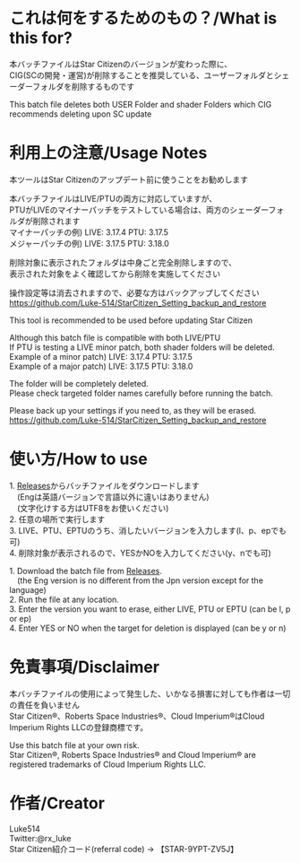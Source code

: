 # これは何をするためのもの？/What is this for?
本バッチファイルはStar Citizenのバージョンが変わった際に、  
CIG(SCの開発・運営)が削除することを推奨している、ユーザーフォルダとシェーダーフォルダを削除するものです

This batch file deletes both USER Folder and shader Folders which CIG recommends deleting upon SC update

# 利用上の注意/Usage Notes
本ツールはStar Citizenのアップデート前に使うことをお勧めします  
  
本バッチファイルはLIVE/PTUの両方に対応していますが、  
PTUがLIVEのマイナーパッチをテストしている場合は、両方のシェーダーフォルダが削除されます  
マイナーパッチの例) LIVE: 3.17.4 PTU: 3.17.5  
メジャーパッチの例) LIVE: 3.17.5 PTU: 3.18.0  
  
削除対象に表示されたフォルダは中身ごと完全削除しますので、  
表示された対象をよく確認してから削除を実施してください  
  
操作設定等は消去されますので、必要な方はバックアップしてください  
https://github.com/Luke-514/StarCitizen_Setting_backup_and_restore  
  
This tool is recommended to be used before updating Star Citizen  
  
Although this batch file is compatible with both LIVE/PTU  
If PTU is testing a LIVE minor patch, both shader folders will be deleted.  
Example of a minor patch) LIVE: 3.17.4 PTU: 3.17.5  
Example of a major patch) LIVE: 3.17.5 PTU: 3.18.0  
  
The folder will be completely deleted.  
Please check targeted folder names carefully before running the batch.  
  
Please back up your settings if you need to, as they will be erased.  
https://github.com/Luke-514/StarCitizen_Setting_backup_and_restore  
  
# 使い方/How to use
1.&nbsp;[Releases](https://github.com/Luke-514/StarCitizen-User-and-Shader-folder-delete/releases)からバッチファイルをダウンロードします  
&emsp;(Engは英語バージョンで言語以外に違いはありません)  
&emsp;(文字化けする方はUTF8をお使いください)  
2.&nbsp;任意の場所で実行します  
3.&nbsp;LIVE、PTU、EPTUのうち、消したいバージョンを入力します(l、p、epでも可)  
4.&nbsp;削除対象が表示されるので、YESかNOを入力してください(y、nでも可)  
  
1.&nbsp;Download the batch file from [Releases](https://github.com/Luke-514/StarCitizen-User-and-Shader-folder-delete/releases).  
&emsp;(the Eng version is no different from the Jpn version except for the language)  
2.&nbsp;Run the file at any location.  
3.&nbsp;Enter the version you want to erase, either LIVE, PTU or EPTU (can be l, p or ep)  
4.&nbsp;Enter YES or NO when the target for deletion is displayed (can be y or n)  

# 免責事項/Disclaimer
本バッチファイルの使用によって発生した、いかなる損害に対しても作者は一切の責任を負いません  
Star Citizen®、Roberts Space Industries®、Cloud Imperium®はCloud Imperium Rights LLCの登録商標です。  
  
Use this batch file at your own risk.  
Star Citizen®, Roberts Space Industries® and Cloud Imperium® are registered trademarks of Cloud Imperium Rights LLC.  

# 作者/Creator
Luke514  
Twitter:@rx_luke  
Star Citizen紹介コード(referral code) → 【STAR-9YPT-ZV5J】
